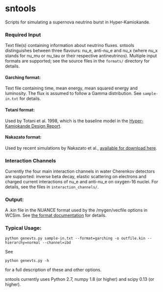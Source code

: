 # sntools
Scripts for simulating a supernova neutrino burst in Hyper-Kamiokande.

### Required Input
Text file(s) containing information about neutrino fluxes.
sntools distinguishes between three flavours: nu_e, anti-nu_e and nu_x (where nu_x stands for nu_mu or nu_tau or their respective antineutrinos).
Multiple input formats are supported; see the source files in the `formats/` directory for details.

#### Garching format:
Text file containing time, mean energy, mean squared energy and luminosity. The flux is assumed to follow a Gamma distribution. See `sample-in.txt` for details.

#### Totani format:
Used by Totani et al. 1998, which is the baseline model in the [Hyper-Kamiokande Design Report](https://arxiv.org/abs/1805.04163).

#### Nakazato format:
Used by recent simulations by Nakazato et al., [available for download here](http://asphwww.ph.noda.tus.ac.jp/snn/index.html).

### Interaction Channels
Currently the four main interaction channels in water Cherenkov detectors are supported:
inverse beta decay, elastic scattering on electrons and charged current interactions of nu_e and anti-nu_e on oxygen-16 nuclei.
For details, see the files in `interaction_channels/`.

### Output:
A .kin file in the NUANCE format used by the /mygen/vecfile options in WCSim. See [the format documentation](http://neutrino.phy.duke.edu/nuance-format/) for details.

### Typical Usage:
```
python genevts.py sample-in.txt --format=garching -o outfile.kin --hierarchy=normal --channel=ibd
```

See
```
python genevts.py -h
```
for a full description of these and other options.

sntools currently uses Python 2.7, numpy 1.8 (or higher) and scipy 0.13 (or higher).
